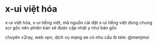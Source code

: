# x-ui việt hóa
x-ui việt hóa, x-ui tiếng việt, mã nguồn cài đặt  x-ui tiếng việt dùng chung scr gốc nên phiên bản sẽ được cập nhật y như bản gốc

chuyên v2ray, web vpn, dịch vụ mạng ae có nhu cầu ib tele: @menjmoi
